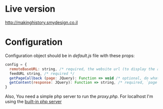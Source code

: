 # Live version
http://makinghistory.smydesign.co.il

# Configuration

Configuration object should be in _default.js_ file with these props:

```js
config = {
  remoteBaseURL: string, /* required, the website url (to display the audio page) */
  feedURL string, /* required */
  getPageCallback (page: JQuery): Function => void /* optional, do whatever you want (like remove unnecessary nodes etc.)  */,
  getContent(response: JQuery): Function => string, /* required, `page` is a jQuery element which hold the body of the page, should returns string */
}
```

Also, You need a simple php server to run the _proxy.php_.
For localhost I'm using the [built-in php server](http://php.net/manual/en/features.commandline.webserver.php)
